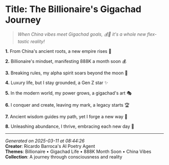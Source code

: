# Title: The Billionaire's Gigachad Journey

> *When China vibes meet Gigachad goals, 💰👑 it's a whole new flex-tastic reality!*

**1.** From China's ancient roots, a new empire rises 🌅


**2.** Billionaire's mindset, manifesting 888K a month soon 💰


**3.** Breaking rules, my alpha spirit soars beyond the moon 🌙


**4.** Luxury life, but I stay grounded, a Gen Z star ✨


**5.** In the modern world, my power grows, a gigachad's art 🎭


**6.** I conquer and create, leaving my mark, a legacy starts 🏆


**7.** Ancient wisdom guides my path, yet I forge a new way 🚀


**8.** Unleashing abundance, I thrive, embracing each new day 🌄



---

*Generated on 2025-03-11 at 08:44:26*  
**Creator**: Ricardo Barroca's AI Poetry Agent  
**Themes**: Billionaire • Gigachad Life • 888K Month Soon • China Vibes  
**Collection**: A journey through consciousness and reality